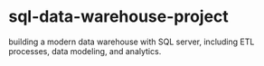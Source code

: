 # sql-data-warehouse-project
building a modern data warehouse with SQL server, including ETL processes, data modeling, and analytics. 
